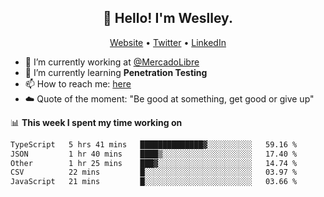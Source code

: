<h2 align="center">👋 Hello! I'm Weslley.</h2>
<p align="center">
  <a href="http://weslleyneri.com.br">Website</a> •
  <a href="https://twitter.com/Weslley_Neri">Twitter</a> •
  <a href="https://www.linkedin.com/in/weslley-neri-3658908b">LinkedIn</a>
</p>


- 🔭 I’m currently working at [@MercadoLibre](https://github.com/mercadolibre)
- 🌱 I’m currently learning **Penetration Testing**
- 📫 How to reach me: [here](mailto:weslley39@gmail.com)
- ☁️ Quote of the moment: "Be good at something, get good or give up"

📊 **This week I spent my time working on**
<!--START_SECTION:waka-->

```txt
TypeScript   5 hrs 41 mins   ██████████████▓░░░░░░░░░░   59.16 %
JSON         1 hr 40 mins    ████▒░░░░░░░░░░░░░░░░░░░░   17.40 %
Other        1 hr 25 mins    ███▓░░░░░░░░░░░░░░░░░░░░░   14.74 %
CSV          22 mins         █░░░░░░░░░░░░░░░░░░░░░░░░   03.97 %
JavaScript   21 mins         █░░░░░░░░░░░░░░░░░░░░░░░░   03.66 %
```

<!--END_SECTION:waka-->

<!-- Inspired by https://github.com/gruselhaus/gruselhaus -->